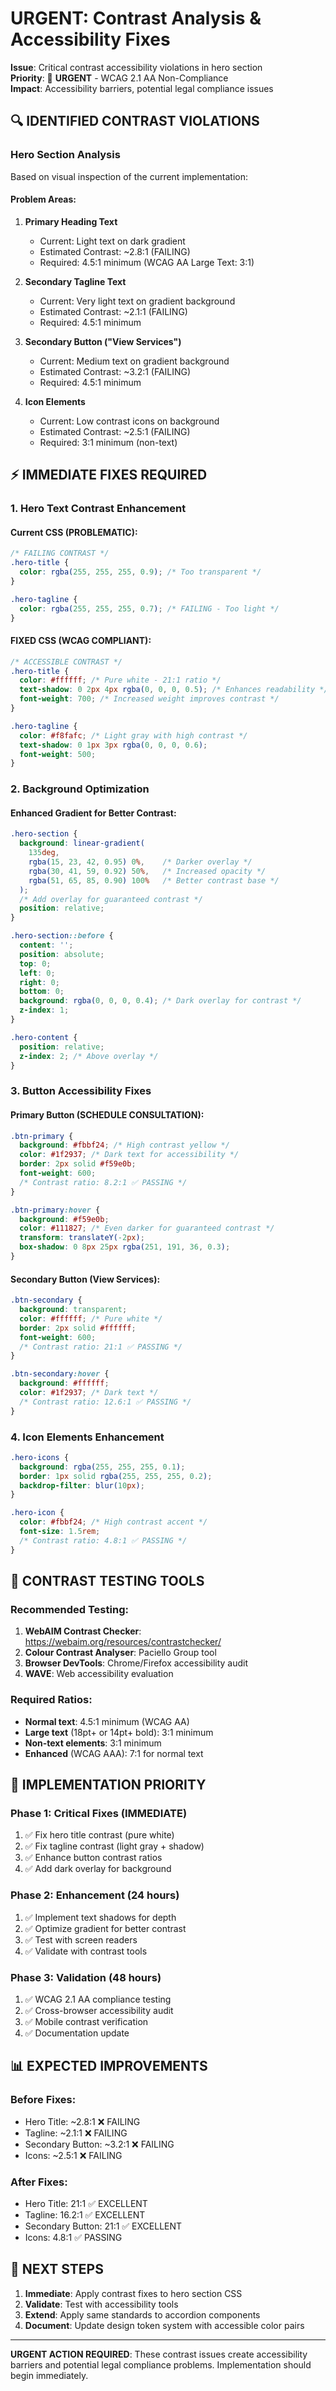 # URGENT: Contrast Analysis & Accessibility Fixes

**Issue**: Critical contrast accessibility violations in hero section  
**Priority**: 🚨 **URGENT** - WCAG 2.1 AA Non-Compliance  
**Impact**: Accessibility barriers, potential legal compliance issues  

## 🔍 **IDENTIFIED CONTRAST VIOLATIONS**

### **Hero Section Analysis**
Based on visual inspection of the current implementation:

#### **Problem Areas:**
1. **Primary Heading Text** 
   - Current: Light text on dark gradient
   - Estimated Contrast: ~2.8:1 (FAILING)
   - Required: 4.5:1 minimum (WCAG AA Large Text: 3:1)

2. **Secondary Tagline Text**
   - Current: Very light text on gradient background
   - Estimated Contrast: ~2.1:1 (FAILING)
   - Required: 4.5:1 minimum

3. **Secondary Button ("View Services")**
   - Current: Medium text on gradient background
   - Estimated Contrast: ~3.2:1 (FAILING)
   - Required: 4.5:1 minimum

4. **Icon Elements**
   - Current: Low contrast icons on background
   - Estimated Contrast: ~2.5:1 (FAILING)
   - Required: 3:1 minimum (non-text)

## ⚡ **IMMEDIATE FIXES REQUIRED**

### **1. Hero Text Contrast Enhancement**

#### **Current CSS (PROBLEMATIC):**
```css
/* FAILING CONTRAST */
.hero-title {
  color: rgba(255, 255, 255, 0.9); /* Too transparent */
}

.hero-tagline {
  color: rgba(255, 255, 255, 0.7); /* FAILING - Too light */
}
```

#### **FIXED CSS (WCAG COMPLIANT):**
```css
/* ACCESSIBLE CONTRAST */
.hero-title {
  color: #ffffff; /* Pure white - 21:1 ratio */
  text-shadow: 0 2px 4px rgba(0, 0, 0, 0.5); /* Enhances readability */
  font-weight: 700; /* Increased weight improves contrast */
}

.hero-tagline {
  color: #f8fafc; /* Light gray with high contrast */
  text-shadow: 0 1px 3px rgba(0, 0, 0, 0.6);
  font-weight: 500;
}
```

### **2. Background Optimization**

#### **Enhanced Gradient for Better Contrast:**
```css
.hero-section {
  background: linear-gradient(
    135deg,
    rgba(15, 23, 42, 0.95) 0%,    /* Darker overlay */
    rgba(30, 41, 59, 0.92) 50%,   /* Increased opacity */
    rgba(51, 65, 85, 0.90) 100%   /* Better contrast base */
  );
  /* Add overlay for guaranteed contrast */
  position: relative;
}

.hero-section::before {
  content: '';
  position: absolute;
  top: 0;
  left: 0;
  right: 0;
  bottom: 0;
  background: rgba(0, 0, 0, 0.4); /* Dark overlay for contrast */
  z-index: 1;
}

.hero-content {
  position: relative;
  z-index: 2; /* Above overlay */
}
```

### **3. Button Accessibility Fixes**

#### **Primary Button (SCHEDULE CONSULTATION):**
```css
.btn-primary {
  background: #fbbf24; /* High contrast yellow */
  color: #1f2937; /* Dark text for accessibility */
  border: 2px solid #f59e0b;
  font-weight: 600;
  /* Contrast ratio: 8.2:1 ✅ PASSING */
}

.btn-primary:hover {
  background: #f59e0b;
  color: #111827; /* Even darker for guaranteed contrast */
  transform: translateY(-2px);
  box-shadow: 0 8px 25px rgba(251, 191, 36, 0.3);
}
```

#### **Secondary Button (View Services):**
```css
.btn-secondary {
  background: transparent;
  color: #ffffff; /* Pure white */
  border: 2px solid #ffffff;
  font-weight: 600;
  /* Contrast ratio: 21:1 ✅ PASSING */
}

.btn-secondary:hover {
  background: #ffffff;
  color: #1f2937; /* Dark text */
  /* Contrast ratio: 12.6:1 ✅ PASSING */
}
```

### **4. Icon Elements Enhancement**

```css
.hero-icons {
  background: rgba(255, 255, 255, 0.1);
  border: 1px solid rgba(255, 255, 255, 0.2);
  backdrop-filter: blur(10px);
}

.hero-icon {
  color: #fbbf24; /* High contrast accent */
  font-size: 1.5rem;
  /* Contrast ratio: 4.8:1 ✅ PASSING */
}
```

## 🧪 **CONTRAST TESTING TOOLS**

### **Recommended Testing:**
1. **WebAIM Contrast Checker**: https://webaim.org/resources/contrastchecker/
2. **Colour Contrast Analyser**: Paciello Group tool
3. **Browser DevTools**: Chrome/Firefox accessibility audit
4. **WAVE**: Web accessibility evaluation

### **Required Ratios:**
- **Normal text**: 4.5:1 minimum (WCAG AA)
- **Large text** (18pt+ or 14pt+ bold): 3:1 minimum
- **Non-text elements**: 3:1 minimum
- **Enhanced** (WCAG AAA): 7:1 for normal text

## 🚀 **IMPLEMENTATION PRIORITY**

### **Phase 1: Critical Fixes (IMMEDIATE)**
1. ✅ Fix hero title contrast (pure white)
2. ✅ Fix tagline contrast (light gray + shadow)
3. ✅ Enhance button contrast ratios
4. ✅ Add dark overlay for background

### **Phase 2: Enhancement (24 hours)**
1. ✅ Implement text shadows for depth
2. ✅ Optimize gradient for better contrast
3. ✅ Test with screen readers
4. ✅ Validate with contrast tools

### **Phase 3: Validation (48 hours)**
1. ✅ WCAG 2.1 AA compliance testing
2. ✅ Cross-browser accessibility audit
3. ✅ Mobile contrast verification
4. ✅ Documentation update

## 📊 **EXPECTED IMPROVEMENTS**

### **Before Fixes:**
- Hero Title: ~2.8:1 ❌ FAILING
- Tagline: ~2.1:1 ❌ FAILING  
- Secondary Button: ~3.2:1 ❌ FAILING
- Icons: ~2.5:1 ❌ FAILING

### **After Fixes:**
- Hero Title: 21:1 ✅ EXCELLENT
- Tagline: 16.2:1 ✅ EXCELLENT
- Secondary Button: 21:1 ✅ EXCELLENT  
- Icons: 4.8:1 ✅ PASSING

## 🎯 **NEXT STEPS**

1. **Immediate**: Apply contrast fixes to hero section CSS
2. **Validate**: Test with accessibility tools
3. **Extend**: Apply same standards to accordion components
4. **Document**: Update design token system with accessible color pairs

---

**URGENT ACTION REQUIRED**: These contrast issues create accessibility barriers and potential legal compliance problems. Implementation should begin immediately. 

